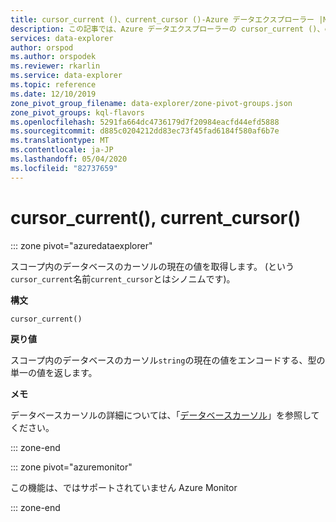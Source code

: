 ```yaml
---
title: cursor_current ()、current_cursor ()-Azure データエクスプローラー |Microsoft Docs
description: この記事では、Azure データエクスプローラーの cursor_current ()、current_cursor () について説明します。
services: data-explorer
author: orspod
ms.author: orspodek
ms.reviewer: rkarlin
ms.service: data-explorer
ms.topic: reference
ms.date: 12/10/2019
zone_pivot_group_filename: data-explorer/zone-pivot-groups.json
zone_pivot_groups: kql-flavors
ms.openlocfilehash: 5291fa664dc4736179d7f20984eacfd44efd5888
ms.sourcegitcommit: d885c0204212dd83ec73f45fad6184f580af6b7e
ms.translationtype: MT
ms.contentlocale: ja-JP
ms.lasthandoff: 05/04/2020
ms.locfileid: "82737659"
---
```

# <a name="cursor_current-current_cursor"></a>cursor_current(), current_cursor()

::: zone pivot="azuredataexplorer"

スコープ内のデータベースのカーソルの現在の値を取得します。 (という`cursor_current`名前`current_cursor`とはシノニムです)。

**構文**

`cursor_current()`

**戻り値**

スコープ内のデータベースのカーソル`string`の現在の値をエンコードする、型の単一の値を返します。

**メモ**

データベースカーソルの詳細については、「[データベースカーソル](../management/databasecursor.md)」を参照してください。

::: zone-end

::: zone pivot="azuremonitor"

この機能は、ではサポートされていません Azure Monitor

::: zone-end
